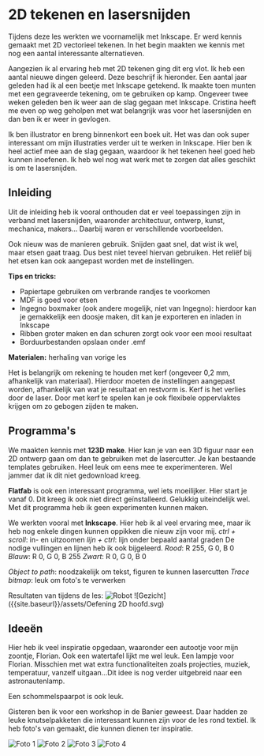 # 2D tekenen en lasersnijden

Tijdens deze les werkten we voornamelijk met Inkscape. Er werd kennis gemaakt met 2D vectorieel tekenen. In het begin maakten we kennis met nog een aantal interessante alternatieven.

Aangezien ik al ervaring heb met 2D tekenen ging dit erg vlot. Ik heb een aantal nieuwe dingen geleerd. Deze beschrijf ik hieronder.
Een aantal jaar geleden had ik al een beetje met Inkscape getekend. Ik maakte toen munten met een gegraveerde tekening, om te gebruiken op kamp. Ongeveer twee weken geleden ben ik weer aan de slag gegaan met Inkscape. Cristina heeft me even op weg geholpen met wat belangrijk was voor het lasersnijden en dan ben ik er weer in gevlogen.

Ik ben illustrator en breng binnenkort een boek uit. Het was dan ook super interessant om mijn illustraties verder uit te werken in Inkscape. Hier ben ik heel actief mee aan de slag gegaan, waardoor ik het tekenen heel goed heb kunnen inoefenen. Ik heb wel nog wat werk met te zorgen dat alles geschikt is om te lasersnijden.


## Inleiding

Uit de inleiding heb ik vooral onthouden dat er veel toepassingen zijn in verband met lasersnijden, waaronder architectuur, ontwerp, kunst, mechanica, makers... Daarbij waren er verschillende voorbeelden.

Ook nieuw was de manieren gebruik. Snijden gaat snel, dat wist ik wel, maar etsen gaat traag. Dus best niet teveel hiervan gebruiken. Het reliëf bij het etsen kan ook aangepast worden met de instellingen.

**Tips en tricks:**

- Papiertape gebruiken om verbrande randjes te voorkomen
- MDF is goed voor etsen
- Ingegno boxmaker (ook andere mogelijk, niet van Ingegno): hierdoor kan je gemakkelijk een doosje maken, dit kan je exporteren en inladen in Inkscape
- Ribben groter maken en dan schuren zorgt ook voor een mooi resultaat
- Borduurbestanden opslaan onder .emf

**Materialen:** herhaling van vorige les

Het is belangrijk om rekening te houden met kerf (ongeveer 0,2 mm, afhankelijk van materiaal). Hierdoor moeten de instellingen aangepast worden, afhankelijk van wat je resultaat en restvorm is. Kerf is het verlies door de laser.
Door met kerf te spelen kan je ook flexibele oppervlaktes krijgen om zo gebogen zijden te maken.


## Programma's

We maakten kennis met **123D make**. Hier kan je van een 3D figuur naar een 2D ontwerp gaan om dan te gebruiken met de lasercutter. Je kan bestaande templates gebruiken. Heel leuk om eens mee te experimenteren. Wel jammer dat ik dit niet gedownload kreeg.

**Flatfab** is ook een interessant programma, wel iets moeilijker. Hier start je vanaf 0. Dit kreeg ik ook niet direct geïnstalleerd. Gelukkig uiteindelijk wel. Met dit programma heb ik geen experimenten kunnen maken.

We werkten vooral met **Inkscape**. Hier heb ik al veel ervaring mee, maar ik heb nog enkele dingen kunnen oppikken die nieuw zijn voor mij.
_ctrl + scroll_: in- en uitzoomen
_lijn + ctrl_: lijn onder bepaald aantal graden
De nodige vullingen en lijnen heb ik ook bijgeleerd.
_Rood_: R 255, G 0, B 0
_Blauw_: R 0, G 0, B 255
_Zwart_: R 0, G 0, B 0

_Object to path_: noodzakelijk om tekst, figuren te kunnen lasercutten
_Trace bitmap_: leuk om foto's te verwerken

Resultaten van tijdens de les:
![Robot]({{site.baseurl}}/assets/ROBOT.jpg.svg)
![Gezicht]({{site.baseurl}}/assets/Oefening 2D hoofd.svg)


## Ideeën 

Hier heb ik veel inspiratie opgedaan, waaronder een autootje voor mijn zoontje, Florian. Ook een watertafel lijkt me wel leuk.
Een lampje voor Florian. Misschien met wat extra functionaliteiten zoals projecties, muziek, temperatuur, vanzelf uitgaan...Dit idee is nog verder uitgebreid naar een astronautenlamp.

Een schommelspaarpot is ook leuk.

Gisteren ben ik voor een workshop in de Banier geweest. Daar hadden ze leuke knutselpakketen die interessant kunnen zijn voor de les rond textiel. Ik heb foto's van gemaakt, die kunnen dienen ter inspiratie.

![Foto 1]({{site.baseurl}}/assets/ag.jpg)
![Foto 2]({{site.baseurl}}/assets/ah.jpg)
![Foto 3]({{site.baseurl}}/assets/ai.jpg)
![Foto 4]({{site.baseurl}}/assets/aj.jpg)